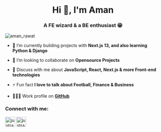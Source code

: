 <h1 align="center">Hi 👋, I'm Aman</h1>
<h3 align="center">A FE wizard & a BE enthusiast 😁</h3>

<p align="left"> <img src="https://komarev.com/ghpvc/?username=justrawat&label=Profile%20views&color=0e75b6&style=flat" alt="aman_rawat" /></p>

- 🌱 I’m currently building projects with **Next.js 13, and also learning Python & Django**

- 👯 I’m looking to collaborate on **Opensource Projects**

- 💬 Discuss with me about **JavaScript, React, Next.js & more Front-end technologies**

- ⚡ Fun fact **I love to talk about Football, Finance & Business**

- 👨🏻‍💻 Work profile on **[GitHub](https://github.com/aman-pdgt)**

<h3 align="left">Connect with me:</h3>
<p align="left">
<a href="https://www.linkedin.com/in/justrawat/" target="_blank"><img align="center" src="https://upload.wikimedia.org/wikipedia/commons/thumb/8/81/LinkedIn_icon.svg/2048px-LinkedIn_icon.svg.png" alt="justrawat" height="32" width="32" /></a>
<a href="https://instagram.com/justrawat" target="_blank"><img align="center" src="https://upload.wikimedia.org/wikipedia/commons/thumb/e/e7/Instagram_logo_2016.svg/768px-Instagram_logo_2016.svg.png" alt="justrawat" height="32" width="32" /></a>
</p>

<!--
<h3 align="left">Languages and Tools:</h3>
<p align="left"><a href="https://getbootstrap.com" target="_blank" rel="noreferrer"><img src="https://raw.githubusercontent.com/devicons/devicon/master/icons/bootstrap/bootstrap-plain-wordmark.svg" alt="bootstrap" width="40" height="40"/> </a> </p>
-->
